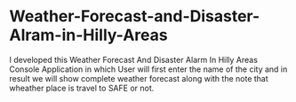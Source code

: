 # Weather-Forecast-and-Disaster-Alram-in-Hilly-Areas
I developed this Weather Forecast And Disaster Alarm In Hilly Areas Console Application in which User will first enter the name of the city and in result we will show complete weather forecast along with the note that wheather place is travel to SAFE or not.
